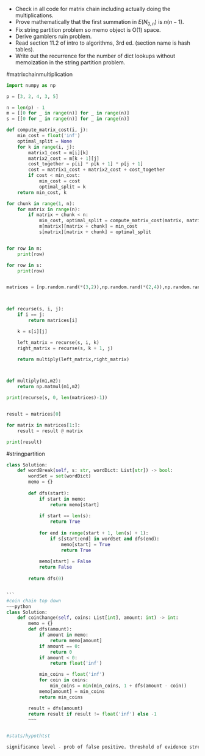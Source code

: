 - Check in all code for matrix chain including actually doing the multiplications.
- Prove mathematically that the first summation in $E(N_{0,n})$ is $n(n-1)$.
- Fix string partition problem so memo object is O(1) space.
- Derive gamblers ruin problem.
- Read section 11.2 of intro to algorithms, 3rd ed. (section name is hash tables).
- Write out the recurrence for the number of dict lookups without memoization in the string partition problem.


#matrixchainmultiplication 
~~~python
import numpy as np

p = [3, 2, 4, 3, 5]

n = len(p) - 1
m = [[0 for _ in range(n)] for _ in range(n)]
s = [[0 for _ in range(n)] for _ in range(n)]

def compute_matrix_cost(i, j):
    min_cost = float('inf')
    optimal_split = None
    for k in range(i, j):
        matrix1_cost = m[i][k] 
        matrix2_cost = m[k + 1][j]  
        cost_together = p[i] * p[k + 1] * p[j + 1]  
        cost = matrix1_cost + matrix2_cost + cost_together
        if cost < min_cost:
        	min_cost = cost
        	optimal_split = k
    return min_cost, k

for chunk in range(1, n):
	for matrix in range(n):
		if matrix + chunk < n:
			min_cost, optimal_split = compute_matrix_cost(matrix, matrix + chunk)
			m[matrix][matrix + chunk] = min_cost 
			s[matrix][matrix + chunk] = optimal_split 


for row in m:
    print(row)

for row in s:
    print(row)


matrices = [np.random.rand(*(3,2)),np.random.rand(*(2,4)),np.random.rand(*(4,3)),np.random.rand(*(3,5))]



def recurse(s, i, j):
    if i == j:
        return matrices[i]

    k = s[i][j]

    left_matrix = recurse(s, i, k)
    right_matrix = recurse(s, k + 1, j)

    return multiply(left_matrix,right_matrix)



def multiply(m1,m2):
    return np.matmul(m1,m2)

print(recurse(s, 0, len(matrices)-1))


result = matrices[0]

for matrix in matrices[1:]:
    result = result @ matrix

print(result)


~~~
#stringpartition
~~~python
class Solution:
    def wordBreak(self, s: str, wordDict: List[str]) -> bool:
        wordSet = set(wordDict) 
        memo = {}
        
        def dfs(start):
            if start in memo:
                return memo[start]
            
            if start == len(s):
                return True
            
            for end in range(start + 1, len(s) + 1):
                if s[start:end] in wordSet and dfs(end):
                    memo[start] = True
                    return True
            
            memo[start] = False
            return False
        
        return dfs(0)


```
#coin chain top down
~~~python
class Solution:
    def coinChange(self, coins: List[int], amount: int) -> int:
        memo = {}
        def dfs(amount):
            if amount in memo:
                return memo[amount]
            if amount == 0:
                return 0
            if amount < 0:
                return float('inf')

            min_coins = float('inf')
            for coin in coins:
                min_coins = min(min_coins, 1 + dfs(amount - coin))
            memo[amount] = min_coins
            return min_coins

        result = dfs(amount)
        return result if result != float('inf') else -1
        ~~~


#stats/hypothtst 

significance level - prob of false positive. threshold of evidence strength. court room how much evidence is needed to convict
